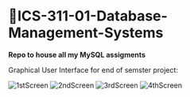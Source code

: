 # 📖ICS-311-01-Database-Management-Systems


**Repo to house all my MySQL assigments**

Graphical User Interface for end of semster project:

![1stScreen](https://user-images.githubusercontent.com/70611866/128638657-b508a3b1-6634-42bd-a20d-bc4cb20e9db6.jpeg)
![2ndScreen](https://user-images.githubusercontent.com/70611866/128638687-9975a15f-2640-4d95-8f96-c6c258dd5753.jpeg)
![3rdScreen](https://user-images.githubusercontent.com/70611866/128638716-714e87e1-7b10-4a59-ba42-8c1e0c72f5a3.jpeg)
![4thScreen](https://user-images.githubusercontent.com/70611866/128638717-999fd5de-d4e6-4acd-a3b4-ce10a74fc5f5.jpeg)

